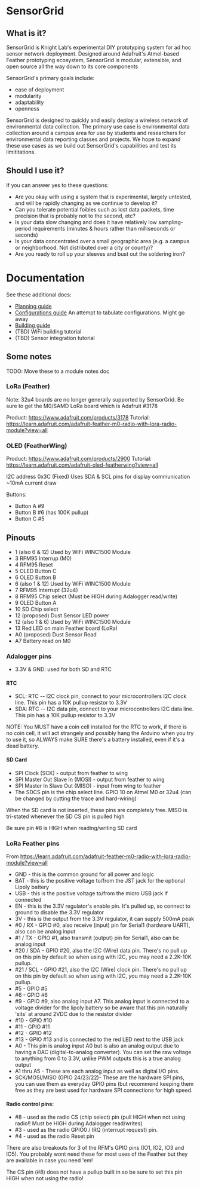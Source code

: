 # SensorGrid

## What is it?

SensorGrid is Knight Lab's experimental DIY prototyping system for ad hoc sensor network deployment. Designed around Adafruit's Atmel-based Feather prototyping ecosystem, SensorGrid is modular, extensible, and open source all the way down to its core components

SensorGrid's primary goals include:
  * ease of deployment
  * modularity
  * adaptability
  * openness

SensorGrid is designed to quickly and easily deploy a wireless network of environmental data collection. The primary use case is environmental data collection around a campus area for use by students and researchers for environmental data reporting classes and projects. We hope to expand these use cases as we build out SensorGrid's capabilities and test its limititations.


## Should I use it?

If you can answer yes to these questions:

  * Are you okay with using a system that is experimental, largely untested, and will be rapidly changing as we continue to develop it?
  * Can you tolerate potential foibles such as lost data packets, time precision that is probably not to the second, etc?
  * Is your data slow changing and does it have relatively low sampling-period requirements (minutes & hours rather than milliseconds or seconds)
  * Is your data concentrated over a small geographic area (e.g. a campus or neighborhood. Not distributed over a city or county)?
  * Are you ready to roll up your sleeves and bust out the soldering iron?

# Documentation

See these additional docs:

  * [Planning guide](https://github.com/NUKnightLab/SensorGrid/blob/master/PLANNING.md)
  * [Configurations guide](https://github.com/NUKnightLab/SensorGrid/blob/master/CONFIGURATIONS.md) An attempt to tabulate configurations. Might go away
  * [Building guide](https://github.com/NUKnightLab/SensorGrid/blob/master/BUILD.md)
  * (TBD) WiFi building tutorial
  * (TBD) Sensor integration tutorial


## Some notes
TODO: Move these to a module notes doc

### LoRa (Feather)
Note: 32u4 boards are no longer generally supported by SensorGrid. Be sure to get the M0/SAMD LoRa board which is Adafruit #3178

Product: https://www.adafruit.com/products/3178
Tutorial: https://learn.adafruit.com/adafruit-feather-m0-radio-with-lora-radio-module?view=all


### OLED (FeatherWing)
Product: https://www.adafruit.com/products/2900
Tutorial: https://learn.adafruit.com/adafruit-oled-featherwing?view=all

I2C address 0x3C (Fixed) Uses SDA & SCL pins for display communication
~10mA current draw

Buttons:
 * Button A #9
 * Button B #6 (has 100K pullup)
 * Button C #5


## Pinouts
  * 1 (also 6 & 12) Used by WiFi WINC1500 Module
  * 3 RFM95 Interrup (M0)
  * 4 RFM95 Reset
  * 5 OLED Button C
  * 6 OLED Button B
  * 6 (also 1 & 12) Used by WiFi WINC1500 Module
  * 7 RFM95 Interrupt (32u4)
  * 8 RFM95 Chip select (Must be HIGH during Adalogger read/write)
  * 9 OLED Button A
  * 10 SD Chip select
  * 12 (proposed) Dust Sensor LED power
  * 12 (also 1 & 6) Used by WiFi WINC1500 Module
  * 13 Red LED on main Feather board (LoRa)
  * A0 (proposed) Dust Sensor Read
  * A7 Battery read on M0
  
### Adalogger pins
  * 3.3V & GND: used for both SD and RTC
  
  #### RTC
  * SCL: RTC -- I2C clock pin, connect to your microcontrollers I2C clock line. This pin has a 10K pullup resistor to 3.3V
  * SDA: RTC -- I2C data pin, connect to your microcontrollers I2C data line. This pin has a 10K pullup resistor to 3.3V
  
  NOTE: You MUST have a coin cell installed for the RTC to work, if there is no coin cell, it will act strangely and possibly hang the Arduino when you try to use it, so ALWAYS make SURE there's a battery installed, even if it's a dead battery.
  
  #### SD Card
  * SPI Clock (SCK) - output from feather to wing
  * SPI Master Out Slave In (MOSI) - output from feather to wing
  * SPI Master In Slave Out (MISO) - input from wing to feather
  * The SDCS pin is the chip select line. GPIO 10 on Atmel M0 or 32u4 (can be changed by cutting the trace and hard-wiring)

When the SD card is not inserted, these pins are completely free. MISO is tri-stated whenever the SD CS pin is pulled high

Be sure pin #8 is HIGH when reading/writing SD card

### LoRa Feather pins

From https://learn.adafruit.com/adafruit-feather-m0-radio-with-lora-radio-module?view=all

  * GND - this is the common ground for all power and logic
  * BAT - this is the positive voltage to/from the JST jack for the optional Lipoly battery
  * USB - this is the positive voltage to/from the micro USB jack if connected
  * EN - this is the 3.3V regulator's enable pin. It's pulled up, so connect to ground to disable the 3.3V regulator
  * 3V - this is the output from the 3.3V regulator, it can supply 500mA peak
  * #0 / RX - GPIO #0, also receive (input) pin for Serial1 (hardware UART), also can be analog input
  * #1 / TX - GPIO #1, also transmit (output) pin for Serial1, also can be analog input 
  * #20 / SDA - GPIO #20, also the I2C (Wire) data pin. There's no pull up on this pin by default so when using with I2C, you may need a 2.2K-10K pullup.
  * #21 / SCL - GPIO #21, also the I2C (Wire) clock pin. There's no pull up on this pin by default so when using with I2C, you may need a 2.2K-10K pullup.
  * #5 - GPIO #5
  * #6 - GPIO #6
  * #9 - GPIO #9, also analog input A7. This analog input is connected to a voltage divider for the lipoly battery so be aware that this pin naturally 'sits' at around 2VDC due to the resistor divider
  * #10 - GPIO #10
  * #11 - GPIO #11
  * #12 - GPIO #12
  * #13 - GPIO #13 and is connected to the red LED next to the USB jack
  * A0 - This pin is analog input A0 but is also an analog output due to having a DAC (digital-to-analog converter). You can set the raw voltage to anything from 0 to 3.3V, unlike PWM outputs this is a true analog output
  * A1 thru A5 - These are each analog input as well as digital I/O pins.
  * SCK/MOSI/MISO (GPIO 24/23/22)- These are the hardware SPI pins, you can use them as everyday GPIO pins (but recommend keeping them free as they are best used for hardware SPI connections for high speed.
  
  #### Radio control pins:
  * #8 - used as the radio CS (chip select) pin (pull HIGH when not using radio!! Must be HIGH during Adalogger read/writes)
  * #3 - used as the radio GPIO0 / IRQ (interrupt request) pin.
  * #4 - used as the radio Reset pin

There are also breakouts for 3 of the RFM's GPIO pins (IO1, IO2, IO3 and IO5). You probably wont need these for most uses of the Feather but they are available in case you need 'em!

The CS pin (#8) does not have a pullup built in so be sure to set this pin HIGH when not using the radio!
